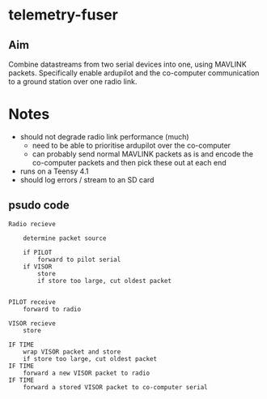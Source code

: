 # telemetry-fuser

## Aim

Combine datastreams from two serial devices into one, using MAVLINK packets. Specifically enable ardupilot and the co-computer communication to a ground station over one radio link.

# Notes
- should not degrade radio link performance (much)
    - need to be able to prioritise ardupilot over the co-computer
    - can probably send normal MAVLINK packets as is and encode the co-computer packets and then pick these out at each end
- runs on a Teensy 4.1
- should log errors / stream to an SD card


## psudo code

```
Radio recieve

    determine packet source

    if PILOT
        forward to pilot serial
    if VISOR
        store
        if store too large, cut oldest packet


PILOT receive
    forward to radio

VISOR recieve
    store

IF TIME
    wrap VISOR packet and store
    if store too large, cut oldest packet
IF TIME
    forward a new VISOR packet to radio
IF TIME
    forward a stored VISOR packet to co-computer serial
```
